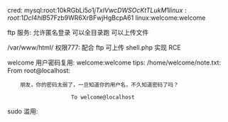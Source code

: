 cred:
mysql:root:$1$0kRGbLi5$o1jTxIVwcDWSOcKtTLukM1
linux:root:$1$DcI4hlB5$7Fzb9WR6XrBFwjHgBcpA61
linux:welcome:welcome


ftp 服务:
允许匿名登录
可以全目录跑
可以上传文件

/var/www/html/ 权限777:
配合 ftp 可上传 shell.php 实现 RCE

welcome 用户密码复用:
welcome:welcome
tips: 
/home/welcome/note.txt:
From root@localhost:

        朋友，你的密码太弱了，一旦知道你的用户名，不久知道密码了吗？

                        To welcome@localhost

sudo 滥用:
